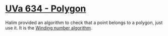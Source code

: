 # [UVa 634 - Polygon](https://onlinejudge.org/index.php?option=com_onlinejudge&Itemid=8&page=show_problem&category=0&problem=575)

Halim provided an algorithm to check that a point belongs to a polygon, just use it. It is the [Winding number algorithm](https://en.wikipedia.org/wiki/Point_in_polygon).
